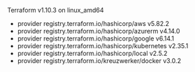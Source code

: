 Terraform v1.10.3
on linux_amd64
+ provider registry.terraform.io/hashicorp/aws v5.82.2
+ provider registry.terraform.io/hashicorp/azurerm v4.14.0
+ provider registry.terraform.io/hashicorp/google v6.14.1
+ provider registry.terraform.io/hashicorp/kubernetes v2.35.1
+ provider registry.terraform.io/hashicorp/local v2.5.2
+ provider registry.terraform.io/kreuzwerker/docker v3.0.2
